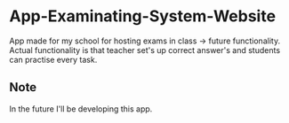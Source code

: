 # App-Examinating-System-Website
App made for my school for hosting exams in class -> future functionality.
Actual functionality is that teacher set's up correct answer's and students can practise every task.
## Note
In the future I'll be developing this app.
